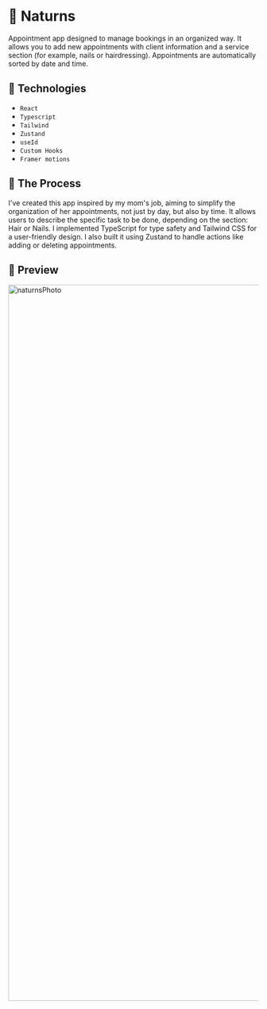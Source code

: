 
# 🛒 Naturns

Appointment app designed to manage bookings in an organized way. It allows you to add new appointments with client information and a service section (for example, nails or hairdressing). Appointments are automatically sorted by date and time.

## 📝 Technologies

- `React`
- `Typescript`
- `Tailwind`
- `Zustand`
- `useId`
- `Custom Hooks`
- `Framer motions`


## 🧠 The Process
I've created this app inspired by my mom's job, aiming to simplify the organization of her appointments, not just by day, but also by time.
It allows users to describe the specific task to be done, depending on the section: Hair or Nails.
I implemented TypeScript for type safety and Tailwind CSS for a user-friendly design. I also built it using Zustand to handle actions like adding or deleting appointments.


## 🌆 Preview
<img width="1920" height="1440" alt="naturnsPhoto" src="https://github.com/user-attachments/assets/882ebaf6-4cce-42b3-9004-48964fe3e04c" />
